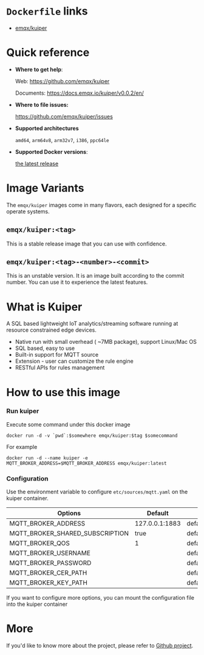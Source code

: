 # `Dockerfile` links

- [emqx/kuiper](https://github.com/emqx/kuiper/blob/master/docker/Dockerfile)

# Quick reference

- **Where to get help**:

  Web: https://github.com/emqx/kuiper
  
  Documents: https://docs.emqx.io/kuiper/v0.0.2/en/

- **Where to file issues:**

  https://github.com/emqx/kuiper/issues

- **Supported architectures**

  `amd64`, `arm64v8`,  `arm32v7`, `i386`, `ppc64le`

- **Supported Docker versions**:

  [the latest release](https://github.com/docker/docker-ce/releases/latest)

# Image Variants

The `emqx/kuiper` images come in many flavors, each designed for a specific operate systems.

## `emqx/kuiper:<tag>`

This is a stable release image that you can use with confidence.

## `emqx/kuiper:<tag>-<number>-<commit>`

This is an unstable version. It is an image built according to the commit number. You can use it to experience the latest features.


# What is Kuiper

A SQL based lightweight IoT analytics/streaming software running at resource constrained edge devices.

- Native run with small overhead ( ~7MB package), support Linux/Mac OS
- SQL based, easy to use
- Built-in support for MQTT source
- Extension - user can customize the rule engine
- RESTful APIs for rules management

# How to use this image

### Run kuiper

Execute some command under this docker image

```
docker run -d -v `pwd`:$somewhere emqx/kuiper:$tag $somecommand
```

For example

```
docker run -d --name kuiper -e MQTT_BROKER_ADDRESS=$MQTT_BROKER_ADDRESS emqx/kuiper:latest
```

### Configuration

Use the environment variable to configure `etc/sources/mqtt.yaml`  on the kuiper container.

| Options                    | Default            | Mapped                    |
| ---------------------------| ------------------ | ------------------------- |
| MQTT_BROKER_ADDRESS         | 127.0.0.1:1883 | default.servers |
| MQTT_BROKER_SHARED_SUBSCRIPTION | true   | default.sharedSubscription |
| MQTT_BROKER_QOS | 1                 | default.qos    |
| MQTT_BROKER_USERNAME |   | default.username |
| MQTT_BROKER_PASSWORD |                | default.password |
| MQTT_BROKER_CER_PATH |                | default.certificationPath |
| MQTT_BROKER_KEY_PATH |     | default.privateKeyPath |

If you want to configure more options, you can mount the configuration file into the kuiper container

# More

If you'd like to know more about the project, please refer to [Github project](https://github.com/emqx/kuiper/blob/master/docs/en_US/README.md).

